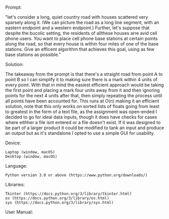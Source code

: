 Prompt:

"let's consider a long, quiet country road with houses scattered very sparsely along it. (We can picture the road as a long line segment, with an eastern endpoint and a western endpoint.) Further, let's suppose that despite the bucolic setting, the residents of allthese houses arre avid cell phone users. You want to place cell phone base stations at certain points along the road, so that every house is within four miles of one of the base stations. Give an efficent algorithm that achieves this goal, using as few base stations as possible."

Solution:

The takeaway from the prompt is that there's a straight road from point A to point B so I can simplify it to making sure there is a mark within 4 units of every point. With that in mind the easiest efficient approach would be taking the first point and placing a mark four units away from it and then ignoring points for the next 4 units after that, then simply repeating the process until all points have been accounted for. This runs at O(n) making it an efficient solution, note that this only works on sorted lists of floats going from least to greatest in the form of a text file, as the assignment was open-ended I decided to go for ideal data inputs, though it does have checks for cases where eithher a file isnt entered or a file doesn't exist. If it was designed to be part of a larger product it could be modified to tank an input and produce an output but as it's standalone I opted to use a simple GUI for usability.

Device:

    Laptop (window, macOS)
    Desktop (window, macOS)

Language:

    Python version 3.0 or above (https://www.python.org/downloads/)

Libraries:

    Tkinter (https://docs.python.org/3/library/tkinter.html)
    os (https://docs.python.org/3/library/os.html)
    sys (https://docs.python.org/3/library/sys.html)

User Manual:

